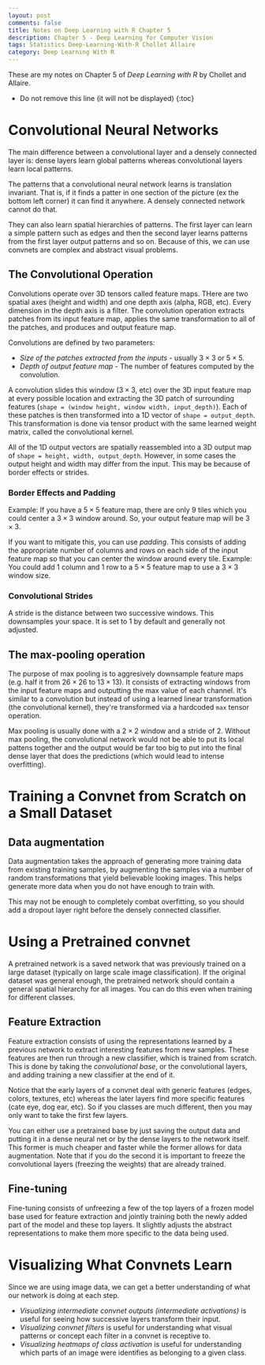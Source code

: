 ```yaml
---
layout: post
comments: false
title: Notes on Deep Learning with R Chapter 5
description: Chapter 5 - Deep Learning for Computer Vision
tags: Statistics Deep-Learning-With-R Chollet Allaire
category: Deep Learning With R
---
```


These are my notes on Chapter 5 of _Deep Learning with R_ by Chollet and Allaire.


* Do not remove this line (it will not be displayed)
{:toc}

# Convolutional Neural Networks

The main difference between a convolutional layer and a densely connected layer is: dense layers learn global patterns whereas convolutional layers learn local patterns.

The patterns that a convolutional neural network learns is translation invariant. That is, if it finds a patter in one section of the picture (ex the bottom left corner) it can find it anywhere. A densely connected network cannot do that.

They can also learn spatial hierarchies of patterns. The first layer can learn a simple pattern such as edges and then the second layer learns patterns from the first layer output patterns and so on. Because of this, we can use convnets are complex and abstract visual problems.


## The Convolutional Operation

Convolutions operate over 3D tensors called feature maps. THere are two spatial axes (height and width) and one depth axis (alpha, RGB, etc). Every dimension in the depth axis is a filter. The convolution operation extracts patches from its input feature map, applies the same transformation to all of the patches, and produces and output feature map.

Convolutions are defined by two parameters:
* _Size of the patches extracted from the inputs_ - usually $3 \times 3$ or $5 \times 5$.
* _Depth of output feature map_ - The number of features computed by the convolution.

A convolution slides this window ($3 \times 3$, etc) over the 3D input feature map at every possible location and extracting the 3D patch of surrounding features (`shape = (window height, window width, input_depth)`). Each of these patches is then transformed into a 1D vector of `shape = output_depth`. This transformation is done via tensor product with the same learned weight matrix, called the convolutional kernel.

All of the 1D output vectors are spatially reassembled into a 3D output map of `shape = height, width, output_depth`. However, in some cases the output height and width may differ from the input. This may be because of border effects or strides.


### Border Effects and Padding
Example: If you have a $5 \times 5$ feature map, there are only 9 tiles which you could center a $3 \times 3$ window around. So, your output feature map will be $3 \times 3$. 

If you want to mitigate this, you can use _padding_. This consists of adding the appropriate number of columns and rows on each side of the input feature map so that you can center the window around every tile. Example: You could add 1 column and 1 row to a $5 \times 5$ feature map to use a $3 \times 3$ window size.


### Convolutional Strides
A stride is the distance between two successive windows. This downsamples your space. It is set to 1 by default and generally not adjusted. 


## The max-pooling operation
The purpose of max pooling is to aggresively downsample feature maps (e.g. half it from $26 \times 26$ to $13 \times 13$). It consists of extracting windows from the input feature maps and outputting the max value of each channel. It's similar to a convolution but instead of using a learned linear transformation (the convolutional kernel), they're transformed via a hardcoded `max` tensor operation.

Max pooling is usually done with a $2 \times 2$ window and a stride of 2. Without max pooling, the convolutional network would not be able to put its local pattens together and the output would be far too big to put into the final dense layer that does the predictions (which would lead to intense overfitting).

# Training a Convnet from Scratch on a Small Dataset

## Data augmentation
Data augmentation takes the approach of generating more training data from existing training samples, by augmenting the samples via a number of random transformations that yield believable looking images. This helps generate more data when you do not have enough to train with.

This may not be enough to completely combat overfitting, so you should add a dropout layer right before the densely connected classifier.

# Using a Pretrained convnet
A pretrained network is a saved network that was previously trained on a large dataset (typically on large scale image classification). If the original dataset was general enough, the pretrained network should contain a general spatial hierarchy for all images. You can do this even when training for different classes.

## Feature Extraction
Feature extraction consists of using the representations learned by a previous network to extract interesting features from new samples. These features are then run through a new classifier, which is trained from scratch. This is done by taking the _convolutional base_, or the convolutional layers, and adding training a new classifier at the end of it.

Notice that the early layers of a convnet deal with generic features (edges, colors, textures, etc) whereas the later layers find more specific features (cate eye, dog ear, etc). So if you classes are much different, then you may only want to take the first few layers.

You can either use a pretrained base by just saving the output data and putting it in a dense neural net or by the dense layers to the network itself. This former is much cheaper and faster while the former allows for data augmentation. Note that if you do the second it is important to freeze the convolutional layers (freezing the weights) that are already trained.

## Fine-tuning
Fine-tuning consists of unfreezing a few of the top layers of a frozen model base used for feature extraction and jointly training both the newly added part of the model and these top layers. It slightly adjusts the abstract representations to make them more specific to the data being used.


# Visualizing What Convnets Learn
Since we are using image data, we can get a better understanding of what our network is doing at each step.

* _Visualizing intermediate convnet outputs (intermediate activations)_ is useful for seeing how successive layers transform their input.
* _Visualizing convnet filters_ is useful for understanding what visual patterns or concept each filter in a convnet is receptive to.
* _Visualizing heatmaps of class activation_ is useful for understanding which parts of an image were identifies as belonging to a given class. 